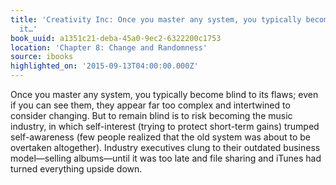 ```yaml
---
title: 'Creativity Inc: Once you master any system, you typically become blind to
  it…'
book_uuid: a1351c21-deba-45a0-9ec2-6322200c1753
location: 'Chapter 8: Change and Randomness'
source: ibooks
highlighted_on: '2015-09-13T04:00:00.000Z'
---
```


Once you master any system, you typically become blind to its flaws; even if you can see them, they appear far too complex and intertwined to consider changing. But to remain blind is to risk becoming the music industry, in which self-interest (trying to protect short-term gains) trumped self-awareness (few people realized that the old system was about to be overtaken altogether). Industry executives clung to their outdated business model—selling albums—until it was too late and file sharing and iTunes had turned everything upside down.